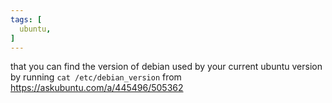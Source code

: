 ```yaml
---
tags: [
  ubuntu,
]
---
```

that you can find the version of debian used by your current ubuntu version by running `cat /etc/debian_version`
from https://askubuntu.com/a/445496/505362
